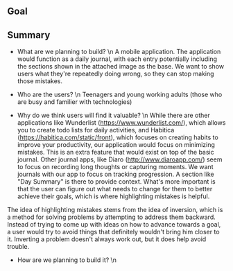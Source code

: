 ## Goal

## Summary

* What are we planning to build? \n
A mobile application. The application would function as a daily journal, with each entry potentially including the sections shown in the
attached image as the base. We want to show users what they're repeatedly doing wrong, so they can stop making those mistakes.

* Who are the users? \n
Teenagers and young working adults (those who are busy and familier with technologies)


* Why do we think users will find it valuable? \n
While there are other applications like Wunderlist (https://www.wunderlist.com/), which allows you to create todo lists
for daily activities, and Habitica (https://habitica.com/static/front),
which focuses on creating habits to improve your productivity, our application would focus on minimizing mistakes.
This is an extra feature that would exist on top of the basic journal. Other journal apps, like
Diaro (http://www.diaroapp.com/) seem to focus on recording long thoughts or capturing moments. We want journals with our app
to focus on tracking progression. A section like "Day Summary" is there to provide context.
What's more important is that the user can figure out what needs to change for them to better achieve their goals,
which is where highlighting mistakes is helpful.

The idea of highlighting mistakes stems from the idea of inversion, which is a method for solving problems by attempting
to address them backward. Instead of trying to come up with ideas on how to advance towards
a goal, a user would try to avoid things that definitely wouldn't bring him closer to it. Inverting a problem doesn't
always work out, but it does help avoid trouble.


* How are we planning to build it? \n

